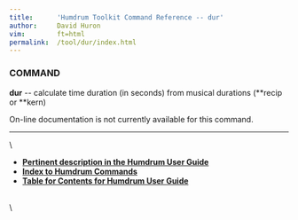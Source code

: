 ```yaml
---
title:		'Humdrum Toolkit Command Reference -- dur'
author:		David Huron
vim:		ft=html
permalink:	/tool/dur/index.html
---
```



### COMMAND

**dur** -- calculate time duration (in seconds) from musical durations
(\*\*recip or \*\*kern)

On-line documentation is not currently available for this command.

------------------------------------------------------------------------

\

-   [**Pertinent description in the Humdrum User
    Guide**](../guide34.html#Interval_Vectors_Using_the_iv_Command)
-   [**Index to Humdrum Commands**](../commands.toc.html)
-   [**Table for Contents for Humdrum User Guide**](../guide.toc.html)

\
\
